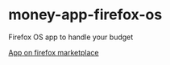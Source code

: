 # money-app-firefox-os
Firefox OS app to handle your budget

[App on firefox marketplace](https://marketplace.firefox.com/app/budget?src=search)

